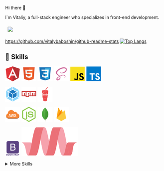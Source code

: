 Hi there 👋 

I`m Vitaliy, a full-stack engineer who specializes in front-end development.

<a href="https://github.com/vitalybaboshin">
  <img align="center" style="margin:0.5rem" 
  src="https://github-readme-stats.vercel.app/api/top-langs/?username=vitalybaboshin&layout=compact&hide=html,css&title_color=ffffff&text_color=c9cacc&icon_color=4AB197&bg_color=1A2B34" />
</a>

https://github.com/vitalybaboshin/github-readme-stats
[![Top Langs](https://github-readme-stats.vercel.app/api/top-langs/?username=vitalybaboshin)](https://github.com/vitalybaboshin/github-readme-stats)
## 💼 Skills

![Image alt ](svg/angular.png)
![Image alt ](svg/html.png)
![Image alt ](svg/css.png)
![Image alt ](svg/scss.png)
![Image alt ](svg/js.png)
![Image alt ](svg/typescript.png)


![Image alt ](svg/webpack.png)
![Image alt ](svg/npm.png)
![Image alt ](svg/gulp.png)

![Image alt ](svg/aws.png)
![Image alt ](svg/nodejs.png)
![Image alt ](svg/mongodb.png)
![Image alt ](svg/firebase.png)


![Image alt ](svg/bootstrap.png)
![Image alt ](svg/mat.svg)



<details>
<summary>More Skills</summary>
<br>

![] ![Image alt ](svg/c.png)
    ![Image alt ](svg/csharp.png)
    ![Image alt ](svg/mysql.png)


</details>
